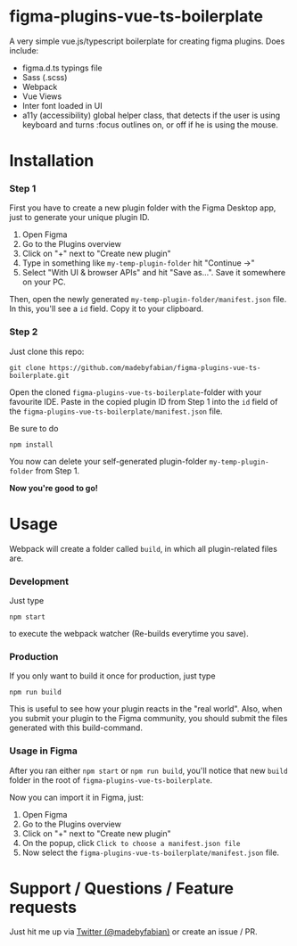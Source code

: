 # figma-plugins-vue-ts-boilerplate
A very simple vue.js/typescript boilerplate for creating figma plugins. Does include:
- figma.d.ts typings file
- Sass (.scss)
- Webpack
- Vue Views
- Inter font loaded in UI
- a11y (accessibility) global helper class, that detects if the user is using keyboard and turns :focus outlines on, or off if he is using the mouse.

# Installation
### Step 1 
First you have to create a new plugin folder with the Figma Desktop app, just to generate your unique plugin ID.

1. Open Figma 
2. Go to the Plugins overview
3. Click on "+" next to "Create new plugin"
4. Type in something like `my-temp-plugin-folder` hit "Continue ->"
5. Select "With UI & browser APIs" and hit "Save as...". Save it somewhere on your PC.

Then, open the newly generated `my-temp-plugin-folder/manifest.json` file. In this, you'll see a `id` field. Copy it to your clipboard.

### Step 2

Just clone this repo:
```
git clone https://github.com/madebyfabian/figma-plugins-vue-ts-boilerplate.git
```

Open the cloned `figma-plugins-vue-ts-boilerplate`-folder with your favourite IDE. Paste in the copied plugin ID from Step 1 into the `id` field of the `figma-plugins-vue-ts-boilerplate/manifest.json` file.

Be sure to do 
```
npm install
```

You now can delete your self-generated plugin-folder `my-temp-plugin-folder` from Step 1.

**Now you're good to go!**

# Usage
Webpack will create a folder called `build`, in which all plugin-related files are.

### Development
Just type
```
npm start
```
to execute the webpack watcher (Re-builds everytime you save).

### Production
If you only want to build it once for production, just type
```
npm run build
```
This is useful to see how your plugin reacts in the "real world". Also, when you submit your plugin to the Figma community, you should submit the files generated with this build-command.

### Usage in Figma
After you ran either `npm start` or `npm run build`, you'll notice that new `build` folder in the root of `figma-plugins-vue-ts-boilerplate`. 

Now you can import it in Figma, just:
1. Open Figma
2. Go to the Plugins overview
3. Click on "+" next to "Create new plugin"
4. On the popup, click `Click to choose a manifest.json file`
5. Now select the `figma-plugins-vue-ts-boilerplate/manifest.json` file.

# Support / Questions / Feature requests
Just hit me up via [Twitter (@madebyfabian)](https://twitter.com/madebyfabian) or create an issue / PR.